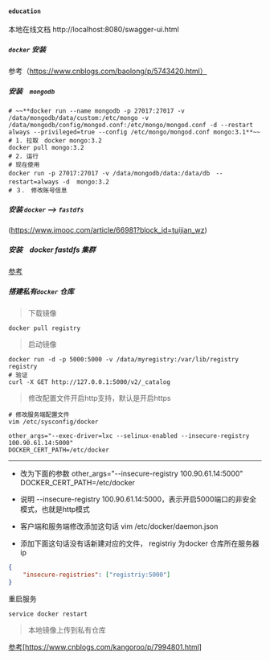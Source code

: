 #### `education`

本地在线文档 http://localhost:8080/swagger-ui.html

##### `docker` 安装

参考（https://www.cnblogs.com/baolong/p/5743420.html）

##### 安装　`mongodb`

```shell
# ~~**docker run --name mongodb -p 27017:27017 -v /data/mongodb/data/custom:/etc/mongo -v /data/mongodb/config/mongod.conf:/etc/mongo/mongod.conf -d --restart always --privileged=true --config /etc/mongo/mongod.conf mongo:3.1**~~
# 1. 拉取　docker mongo:3.2
docker pull mongo:3.2
# 2. 运行
# 现在使用
docker run -p 27017:27017 -v /data/mongodb/data:/data/db　--restart=always -d  mongo:3.2　
# ３． 修改账号信息

``` 

##### 安装 `docker` --> `fastdfs`

(https://www.imooc.com/article/66981?block_id=tuijian_wz)

##### 安装　docker fastdfs 集群

[参考](http://www.voidcn.com/article/p-henmynqs-boc.html)

##### 搭建私有`docker` 仓库

> 下载镜像

```shell
docker pull registry
```

> 启动镜像

```shell
docker run -d -p 5000:5000 -v /data/myregistry:/var/lib/registry registry
# 验证
curl -X GET http://127.0.0.1:5000/v2/_catalog
```

> 修改配置文件开启http支持，默认是开启https

```shell
# 修改服务端配置文件
vim /etc/sysconfig/docker

other_args="--exec-driver=lxc --selinux-enabled --insecure-registry 100.90.61.14:5000"
DOCKER_CERT_PATH=/etc/docker
```

------------------------------

* 改为下面的参数 other_args="--insecure-registry 100.90.61.14:5000"
  DOCKER_CERT_PATH=/etc/docker
* 说明 --insecure-registry 100.90.61.14:5000，表示开启5000端口的非安全模式，也就是http模式

* 客户端和服务端修改添加这句话 vim /etc/docker/daemon.json
* 添加下面这句话没有话新建对应的文件， registriy 为docker 仓库所在服务器ip

```json
{
    "insecure-registries": ["registriy:5000"]
}
```

重启服务

```shell
service docker restart
```

> 本地镜像上传到私有仓库

[参考](https://www.cnblogs.com/kangoroo/p/7994801.html)[https://www.cnblogs.com/kangoroo/p/7994801.html]

